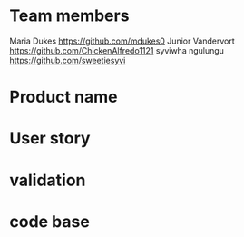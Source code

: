 # Team members
Maria Dukes https://github.com/mdukes0
Junior Vandervort https://github.com/ChickenAlfredo1121
syviwha ngulungu https://github.com/sweetiesyvi

# Product name

# User story

# validation

# code base

